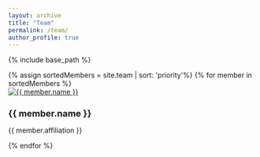 ```yaml
---
layout: archive
title: "Team"
permalink: /team/
author_profile: true
---
```


<!-- Base path for assets -->
{% include base_path %}

<!-- My external stylesheet -->
<link rel="stylesheet" href="{{ base_path }}/assets/css/team.css">

<!-- Display team members -->
<div class="team-members flex-container">
    {% assign sortedMembers = site.team | sort: 'priority'%}
    {% for member in sortedMembers %}
        <div class="team-member">
            <a href="{{ member.profile }}" target="_blank" rel="noopener noreferrer">
                <img src="{{ member.image }}" alt="{{ member.name }}">
            </a>
            <h2 style="font-size: 18px;">{{ member.name }}</h2>
            <p style="font-size: 14px;">{{ member.affiliation }}</p>
        </div>
    {% endfor %}
</div>
